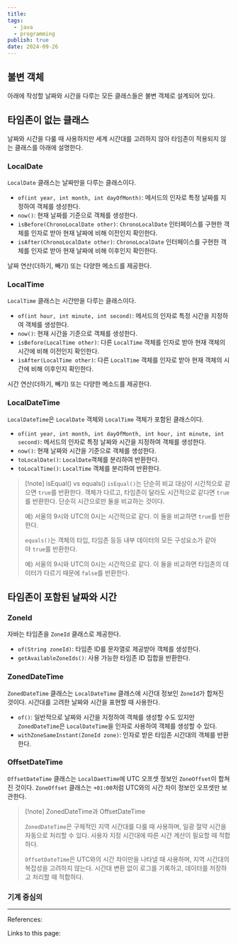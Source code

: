 ```yaml
---
title: 
tags:
  - java
  - programming
publish: true
date: 2024-09-26
---
```

## 불변 객체
아래에 작성할 날짜와 시간을 다루는 모든 클래스들은 불변 객체로 설계되어 있다.

## 타임존이 없는 클래스

날짜와 시간을 다룰 때 사용하지만 세계 시간대를 고려하지 않아 타임존이 적용되지 않는 클래스를 아래에 설명한다.
### LocalDate
`LocalDate` 클래스는 날짜만을 다루는 클래스이다.

- `of(int year, int month, int dayOfMonth)`: 메서드의 인자로 특정 날짜를 지정하여 객체를 생성한다.
- `now()`: 현재 날짜를 기준으로 객체를 생성한다.
- `isBefore(ChronoLocalDate other)`: `ChronoLocalDate` 인터페이스를 구현한 객체를 인자로 받아 현재 날짜에 비해 이전인지 확인한다.
- `isAfter(ChronoLocalDate other)`: `ChronoLocalDate` 인터페이스를 구현한 객체를 인자로 받아 현재 날짜에 비해 이후인지 확인한다.

날짜 연산(더하기, 빼기) 또는 다양한 메소드를 제공한다.

### LocalTime
`LocalTime` 클래스는 시간만을 다루는 클래스이다.

- `of(int hour, int minute, int second)`: 메서드의 인자로 특정 시간을 지정하여 객체를 생성한다.
- `now()`: 현재 시간을 기준으로 객체를 생성한다.
- `isBefore(LocalTime other)`: 다른 `LocalTime` 객체를 인자로 받아 현재 객체의 시간에 비해 이전인지 확인한다.
- `isAfter(LocalTime other)`: 다른 `LocalTime` 객체를 인자로 받아 현재 객체의 시간에 비해 이후인지 확인한다.

시간 연산(더하기, 빼기) 또는 다양한 메소드를 제공한다.

### LocalDateTime
`LocalDateTime`은 `LocalDate` 객체와 `LocalTime` 객체가 포함된 클래스이다.

- `of(int year, int month, int dayOfMonth, int hour, int minute, int second)`: 메서드의 인자로 특정 날짜와 시간을 지정하여 객체를 생성한다.
- `now()`: 현재 날짜와 시간을 기준으로 객체를 생성한다.
- `toLocalDate()`: `LocalDate`객체를 분리하여 반환한다.
- `toLocalTime()`: `LocalTime` 객체를 분리하여 반환한다.

> [!note] isEqual() vs equals()
> `isEqual()`는 단순히 비교 대상이 시간적으로 같으면 `true`를 반환한다. 객체가 다르고, 타임존이 달라도 시간적으로 같다면 `true`를 반환한다. 단순히 시간으로만 둘을 비교하는 것이다.
> 
> 예) 서울의 9시와 UTC의 0시는 시간적으로 같다. 이 둘을 비교하면 `true`를 반환한다.
> 
> `equals()`는 객체의 타입, 타임존 등등 내부 데이터의 모든 구성요소가 같아야 `true`를 반환한다.
> 
> 예) 서울의 9시와 UTC의 0시는 시간적으로 같다. 이 둘을 비교하면 타임존의 데이터가 다르기 때문에 `false`를 반환한다.

## 타임존이 포함된 날짜와 시간
### ZoneId

자바는 타임존을 `ZoneId` 클래스로 제공한다.

- `of(String zoneId)`: 타임존 ID를 문자열로 제공받아 객체를 생성한다.
- `getAvailableZoneIds()`: 사용 가능한 타임존 ID 집합을 반환한다.

### ZonedDateTime
`ZonedDateTime` 클래스는 `LocalDateTime` 클래스에 시간대 정보인 `ZoneId`가 합쳐진 것이다.
시간대를 고려한 날짜와 시간을 표현할 때 사용한다.

- `of()`: 일반적으로 날짜와 시간을 지정하여 객체를 생성할 수도 있지만 `ZonedDateTime`은 `LocalDateTime`을 인자로 사용하여 객체를 생성할 수 있다.
- `withZoneSameInstant(ZoneId zone)`: 인자로 받은 타임존 시간대의 객체를 반환한다.

### OffsetDateTime
`OffsetDateTime` 클래스는 `LocalDaetTime`에 UTC 오프셋 정보인 `ZoneOffset`이 합쳐진 것이다.
`ZoneOffset` 클래스는 `+01:00`처럼 UTC와의 시간 차이 정보인 오프셋만 보관한다.

> [!note] ZonedDateTime과 OffsetDateTime
> 
> `ZonedDateTime`은 구체적인 지역 시간대를 다룰 때 사용하며, 일광 절약 시간을 자동으로 처리할 수 있다. 사용자 지정 시간대에 따른 시간 계산이 필요할 때 적합하다.
> 
> `OffsetDateTime`은 UTC와의 시간 차이만을 나타낼 때 사용하며, 지역 시간대의 복잡성을 고려하지 않는다. 시간대 변환 없이 로그를 기록하고, 데이터를 저장하고 처리할 때 적합하다.

### 기계 중심의

---
References: 

Links to this page: 